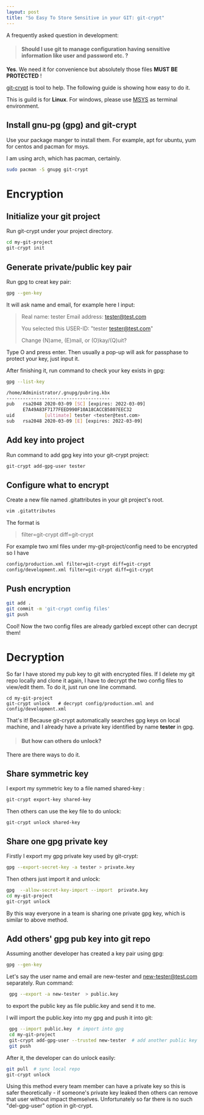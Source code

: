 ```yaml
---
layout: post
title: "So Easy To Store Sensitive in your GIT: git-crypt"
---
```


A frequently asked question in development:



> #### Should I use git to manage configuration having sensitive information like user and password etc. ?



**Yes**.  We need it for convenience but absolutely those files **MUST BE PROTECTED** !

[git-crypt](https://github.com/AGWA/git-crypt) is tool to help. The following guide is showing how easy to do it.

This is guild is for **Linux**. For windows, please use [MSYS](http://www.mingw.org/wiki/MSYS) as terminal environment.

## Install gnu-pg (gpg) and git-crypt

Use your package manger to install them. For example, apt for ubuntu, yum for centos and pacman for msys.

I am using arch, which has pacman, certainly.

```bash
sudo pacman -S gnupg git-crypt
```

# Encryption

## Initialize your git project 

Run git-crypt under your project directory.

```bash
cd my-git-project
git-crypt init
```

## Generate private/public key pair

Run gpg to creat key pair:

```bash
gpg --gen-key
```

It will ask name and email,  for example here I input:

> Real name: tester
> Email address: tester@test.com
>
> You selected this USER-ID:
>  "tester <tester@test.com>"
>
> Change (N)ame, (E)mail, or (O)kay/(Q)uit? 

Type O and press enter. Then usually a pop-up will ask for passphase to protect your key, just input it.

After finishing it, run command to check your key exists in gpg:

```bash
gpg --list-key

/home/Administrator/.gnupg/pubring.kbx
--------------------------------------
pub   rsa2048 2020-03-09 [SC] [expires: 2022-03-09]
      E7A49A83F7177FEED990F10A18CACCB5807EEC32
uid           [ultimate] tester <tester@test.com>
sub   rsa2048 2020-03-09 [E] [expires: 2022-03-09]

```

## Add key into project

Run command to add gpg key into your git-crypt project:

```bash
git-crypt add-gpg-user tester
```

## Configure what to encrypt

Create a new file named .gitattributes in your git project's root.

```bash
vim .gitattributes
```

The  format  is

> <filepath> filter=git-crypt diff=git-crypt

For example two xml files under my-git-project/config need to be encrypted so I have

```bash
config/production.xml filter=git-crypt diff=git-crypt
config/development.xml filter=git-crypt diff=git-crypt
```

## Push encryption

```bash
git add .
git commit -m 'git-crypt config files'
git push
```

Cool! Now the two config files are already garbled except other can decrypt them!

# Decryption

So  far I have stored my pub key to git with encrypted files. If I delete my git repo locally and clone it again, I have to decrypt the two config files to view/edit them. To do it, just run one line command.

```
cd my-git-project
git-crypt unlock   # decrypt config/production.xml and config/development.xml
```

That's it! Because git-crypt automatically searches gpg keys on local machine, and I already have a private key identified by name **tester** in gpg.

>  ####  But how can others do unlock?

There are there ways to do it.

## Share symmetric key

I export my symmetric key to  a file named shared-key : 

```bash
git-crypt export-key shared-key
```

Then others can use the key file to do unlock:

```
git-crypt unlock shared-key
```

## Share one gpg private key

Firstly I export my gpg private key used by git-crypt:

```bash
gpg --export-secret-key -a tester > private.key
```

Then others just import it and unlock:

```bash
gpg  --allow-secret-key-import --import  private.key
cd my-git-project
git-crypt unlock
```

By this way everyone in a team is sharing one private gpg key, which is similar to above method.



## Add others' gpg pub key into git repo

Assuming another developer has created a key pair using gpg:

```bash
gpg --gen-key
```

Let's say the user name and email are new-tester and new-tester@test.com separately. Run command:

```bash
 gpg --export -a new-tester  > public.key
```

to export the public key as file public.key and send it to me.

I will import the public.key into my gpg and push it into git:

```bash
 gpg --import public.key  # import into gpg
 cd my-git-project
 git-crypt add-gpg-user --trusted new-tester  # add another public key into git 
 git push
```

After it, the developer can do unlock easily:

```bash
git pull  # sync local repo
git-crypt unlock
```

Using this method every team member can have a private key so this is safer theoretically - if someone's private key leaked then others can remove that user without  impact themselves. Unfortunately so far there is no  such "del-gpg-user" option in git-crypt.